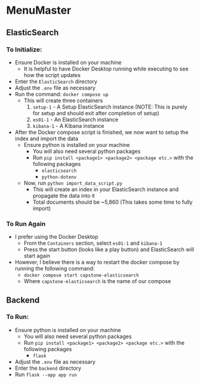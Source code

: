 # MenuMaster

## ElasticSearch
### To Initialize:
* Ensure Docker is installed on your machine
  * It is helpful to have Docker Desktop running while executing to see how the script updates
* Enter the `ElasticSearch` directory
* Adjust the `.env` file as necessary
* Run the command: `docker compose up`
    * This will create three containers
      1) `setup-1` - A Setup ElasticSearch instance (NOTE: This is purely for setup and should exit after completion of setup)
      2) `es01-1` - An ElasticSearch instance
      3) `kibana-1` - A Kibana instance
* After the Docker compose script is finished, we now want to setup the index and import the data
  * Ensure python is installed on your machine
    * You will also need several python packages
    * Run `pip install <package1> <package2> <package etc.>` with the following packages
      * `elasticsearch`
      * `python-dotenv`
  * Now, run `python import_data_script.py`
    * This will create an index in your ElasticSearch instance and propagate the data into it
    * Total documents should be ~5,860 (This takes some time to fully import)

### To Run Again
* I prefer using the Docker Desktop
  * From the `Containers` section, select `es01-1` and `kibana-1`
  * Press the start button (looks like a play button) and ElasticSearch will start again
* However, I believe there is a way to restart the docker compose by running the following command:
  * `docker compose start capstone-elasticsearch`
  * Where `capstone-elasticsearch` is the name of our compose

## Backend
### To Run:
* Ensure python is installed on your machine
  * You will also need several python packages
  * Run `pip install <package1> <package2> <package etc.>` with the following packages
    * `flask`
* Adjust the `.env` file as necessary
* Enter the `backend` directory
* Run `flask --app app run`
